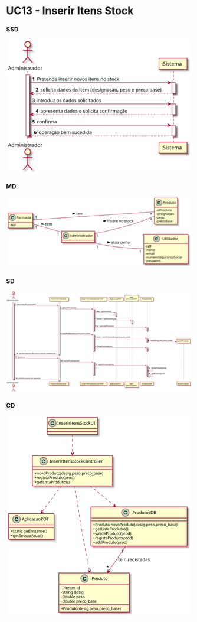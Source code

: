 # UC13 - Inserir Itens Stock

### SSD
![UC13_InserirItensStockSSD.svg](UC13_InserirItensStockSSD.svg)

### MD
![UC13_InserirItensStockMD.svg](UC13_InserirItensStockMD.svg)

### SD
![UC13_InserirItensStockSD.svg](UC13_InserirItensStockSD.svg)

### CD
![UC13_InserirItensStockCD.svg](UC13_InserirItensStockCD.svg)